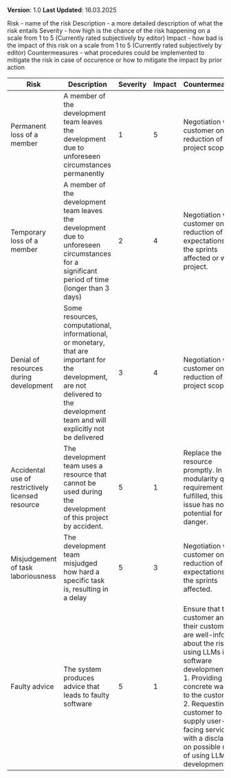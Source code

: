 **Version**: 1.0
**Last Updated**: 16.03.2025

Risk - name of the risk
Description - a more detailed description of what the risk entails
Severity - how high is the chance of the risk happening on a scale from 1 to 5 (Currently rated subjectively by editor)
Impact - how bad is the impact of this risk on a scale from 1 to 5 (Currently rated subjectively by editor)
Countermeasures - what procedures could be implemented to mitigate the risk in case of occurence or how to mitigate the impact by prior action

| Risk                                              | Description                                                                                                                                                                       | Severity | Impact | Countermeasures                                                                                                                                                                                                                                                                                           |
| ------------------------------------------------- | --------------------------------------------------------------------------------------------------------------------------------------------------------------------------------- | -------- | ------ | --------------------------------------------------------------------------------------------------------------------------------------------------------------------------------------------------------------------------------------------------------------------------------------------------------- |
| Permanent loss of a member                        | A member of the development team leaves the development due to unforeseen circumstances permanently                                                                               | 1        | 5      | Negotiation with customer on reduction of project scope.                                                                                                                                                                                                                                                  |
| Temporary loss of a member                        | A member of the development team leaves the development due to unforeseen circumstances for a significant period of time (longer than 3 days)                                     | 2        | 4      | Negotiation with customer on reduction of expectations for the sprints affected or whole project.                                                                                                                                                                                                         |
| Denial of resources during development            | Some resources, computational, informational, or monetary, that are important for the development, are not delivered to the development team and will explicitly not be delivered | 3        | 4      | Negotiation with customer on reduction of project scope.                                                                                                                                                                                                                                                  |
| Accidental use of restrictively licensed resource | The development team uses a resource that cannot be used during the development of this project by accident.                                                                      | 5        | 1      | Replace the resource promptly. In case modularity quality requirement is fulfilled, this is issue has no potential for danger.                                                                                                                                                                            |
| Misjudgement of task laboriousness                | The development team misjudged how hard a specific task is, resulting in a delay                                                                                                  | 5        | 3      | Negotiation with customer on reduction of expectations for the sprints affected.                                                                                                                                                                                                                          |
| Faulty advice                                     | The system produces advice that leads to faulty software                                                                                                                          | 5        | 1      | Ensure that the customer and their customers are well-informed about the risks of using LLMs in software development by:<br>1. Providing a concrete warning to the customer<br>2. Requesting the customer to supply user-facing services with a disclaimer on possible risks of using LLMs in development |

